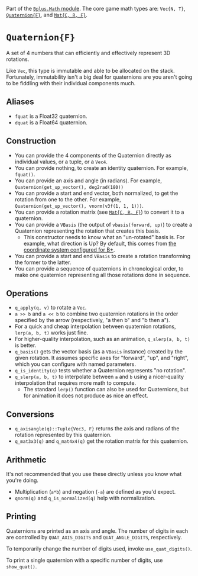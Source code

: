 Part of the [`Bplus.Math` module](Math.md). The core game math types are: `Vec{N, T}`, [`Quaternion{F}`](Quat.md), and [`Mat{C, R, F}`](Matrix.md).

# `Quaternion{F}`

A set of 4 numbers that can efficiently and effectively represent 3D rotations.

Like `Vec`, this type is immutable and able to be allocated on the stack. Fortunately, immutability isn't a big deal for quaternions are you aren't going to be fiddling with their individual components much.

## Aliases

* `fquat` is a Float32 quaternion.
* `dquat` is a Float64 quaternion.

## Construction

* You can provide the 4 components of the Quaternion directly as individual values, or a tuple, or a `Vec4`.
* You can provide nothing, to create an identity quaternion. For example, `fquat()`.
* You can provide an axis and angle (in radians). For example, `Quaternion(get_up_vector(), deg2rad(180))`
* You can provide a start and end vector, both normalized, to get the rotation from one to the other. For example, `Quaternion(get_up_vector(), vnorm(v3f(1, 1, 1)))`.
* You can provide a rotation matrix (see [`Mat{C, R, F}`](Matrix.md)) to convert it to a quaternion.
* You can provide a `VBasis` (the output of `vbasis(forward, up)`) to create a Quaternion representing the rotation that creates this basis.
  * This constructor needs to know what an "un-rotated" basis is. For example, what direction is Up? By default, this comes from [the coordinate system configured for B+](Vec.md#Coordinate-System).
* You can provide a start and end `VBasis` to create a rotation transforming the former to the latter.
* You can provide a sequence of quaternions in chronological order, to make one quaternion representing all those rotations done in sequence.

## Operations

* `q_apply(q, v)` to rotate a `Vec`.
* `a >> b` and `a << b` to combine two quaternion rotations in the order specified by the arrow (respectively, "a then b" and "b then a").
* For a quick and cheap interpolation between quaternion rotations, `lerp(a, b, t)` works just fine.
* For higher-quality interpolation, such as an animation, `q_slerp(a, b, t)` is better.
* `q_basis()` gets the vector basis (as a `VBasis` instance) created by the given rotation. It assumes specific axes for "forward", "up", and "right", which you can configure with named parameters.
* `q_is_identity(q)` tests whether a Quaternion represents "no rotation".
* `q_slerp(a, b, t)` to interpolate between `a` and `b` using a nicer-quality interpolation that requires more math to compute.
  * The standard `lerp()` function can also be used for Quaternions, but for animation it does not produce as nice an effect.

## Conversions

* `q_axisangle(q)::Tuple{Vec3, F}` returns the axis and radians of the rotation represented by this quaternion.
* `q_mat3x3(q)` and `q_mat4x4(q)` get the rotation matrix for this quaternion.

## Arithmetic

It's not recommended that you use these directly unless you know what you're doing.
* Multiplication (`a*b`) and negation (`-a`) are defined as you'd expect.
* `qnorm(q)` and `q_is_normalized(q)` help with normalization.

## Printing

Quaternions are printed as an axis and angle. The number of digits in each are controlled by `QUAT_AXIS_DIGITS` and `QUAT_ANGLE_DIGITS`, respectively.

To temporarily change the number of digits used, invoke `use_quat_digits()`.

To print a single quaternion with a specific number of digits, use `show_quat()`.
